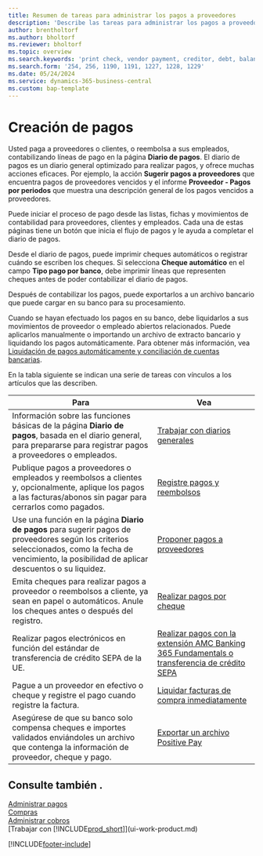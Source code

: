 ```yaml
---
title: Resumen de tareas para administrar los pagos a proveedores
description: 'Describe las tareas para administrar los pagos a proveedores o acreedores, incluido el registro de líneas de pago, y obtener un resumen de saldo vencido.'
author: brentholtorf
ms.author: bholtorf
ms.reviewer: bholtorf
ms.topic: overview
ms.search.keywords: 'print check, vendor payment, creditor, debt, balance due, AP'
ms.search.form: '254, 256, 1190, 1191, 1227, 1228, 1229'
ms.date: 05/24/2024
ms.service: dynamics-365-business-central
ms.custom: bap-template
---
```

# <a name="making-payments"></a>Creación de pagos

Usted paga a proveedores o clientes, o reembolsa a sus empleados, contabilizando líneas de pago en la página **Diario de pagos**. El diario de pagos es un diario general optimizado para realizar pagos, y ofrece muchas acciones eficaces. Por ejemplo, la acción **Sugerir pagos a proveedores** que encuentra pagos de proveedores vencidos y el informe **Proveedor - Pagos por periodos** que muestra una descripción general de los pagos vencidos a proveedores.  

Puede iniciar el proceso de pago desde las listas, fichas y movimientos de contabilidad para proveedores, clientes y empleados. Cada una de estas páginas tiene un botón que inicia el flujo de pagos y le ayuda a completar el diario de pagos.  

Desde el diario de pagos, puede imprimir cheques automáticos o registrar cuándo se escriben los cheques. Si selecciona **Cheque automático** en el campo **Tipo pago por banco**, debe imprimir líneas que representen cheques antes de poder contabilizar el diario de pagos.

Después de contabilizar los pagos, puede exportarlos a un archivo bancario que puede cargar en su banco para su procesamiento.

Cuando se hayan efectuado los pagos en su banco, debe liquidarlos a sus movimientos de proveedor o empleado abiertos relacionados. Puede aplicarlos manualmente o importando un archivo de extracto bancario y liquidando los pagos automáticamente. Para obtener más información, vea [Liquidación de pagos automáticamente y conciliación de cuentas bancarias](receivables-apply-payments-auto-reconcile-bank-accounts.md).

En la tabla siguiente se indican una serie de tareas con vínculos a los artículos que las describen.

| Para | Vea |
| --- | --- |
|Información sobre las funciones básicas de la página **Diario de pagos**, basada en el diario general, para prepararse para registrar pagos a proveedores o empleados.|[Trabajar con diarios generales](ui-work-general-journals.md)|
|Publique pagos a proveedores o empleados y reembolsos a clientes y, opcionalmente, aplique los pagos a las facturas/abonos sin pagar para cerrarlos como pagados.|[Registre pagos y reembolsos](payables-how-post-payments-refunds.md)|
| Use una función en la página **Diario de pagos** para sugerir pagos de proveedores según los criterios seleccionados, como la fecha de vencimiento, la posibilidad de aplicar descuentos o su liquidez. |[Proponer pagos a proveedores](payables-how-suggest-vendor-payments.md) |
| Emita cheques para realizar pagos a proveedor o reembolsos a cliente, ya sean en papel o automáticos. Anule los cheques antes o después del registro. |[Realizar pagos por cheque](payables-how-work-checks.md) |
|Realizar pagos electrónicos en función del estándar de transferencia de crédito SEPA de la UE.|[Realizar pagos con la extensión AMC Banking 365 Fundamentals o transferencia de crédito SEPA](finance-make-payments-with-bank-data-conversion-service-or-sepa-credit-transfer.md)|
| Pague a un proveedor en efectivo o cheque y registre el pago cuando registre la factura. |[Liquidar facturas de compra inmediatamente](finance-how-to-settle-purchase-invoices-promptly.md) |
| Asegúrese de que su banco solo compensa cheques e importes validados enviándoles un archivo que contenga la información de proveedor, cheque y pago. |[Exportar un archivo Positive Pay](finance-how-positive-pay.md) |

## <a name="see-also"></a>Consulte también .

[Administrar pagos](payables-manage-payables.md)  
[Compras](purchasing-manage-purchasing.md)  
[Administrar cobros](receivables-manage-receivables.md)  
[Trabajar con [!INCLUDE[prod_short](includes/prod_short.md)]](ui-work-product.md)  


[!INCLUDE[footer-include](includes/footer-banner.md)]
